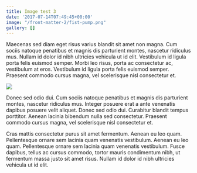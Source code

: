 ```yaml
---
title: Image test 3
date: '2017-07-14T07:49:45+00:00'
image: "/front-matter-2/fist-pump.png"
gallery: []
---
```



Maecenas sed diam eget risus varius blandit sit amet non magna. Cum sociis natoque penatibus et magnis dis parturient montes, nascetur ridiculus mus. Nullam id dolor id nibh ultricies vehicula ut id elit. Vestibulum id ligula porta felis euismod semper. Morbi leo risus, porta ac consectetur ac, vestibulum at eros. Vestibulum id ligula porta felis euismod semper. Praesent commodo cursus magna, vel scelerisque nisl consectetur et.

![](/body-2/fist-pump.png)

Donec sed odio dui. Cum sociis natoque penatibus et magnis dis parturient montes, nascetur ridiculus mus. Integer posuere erat a ante venenatis dapibus posuere velit aliquet. Donec sed odio dui. Curabitur blandit tempus porttitor. Aenean lacinia bibendum nulla sed consectetur. Praesent commodo cursus magna, vel scelerisque nisl consectetur et.

Cras mattis consectetur purus sit amet fermentum. Aenean eu leo quam. Pellentesque ornare sem lacinia quam venenatis vestibulum. Aenean eu leo quam. Pellentesque ornare sem lacinia quam venenatis vestibulum. Fusce dapibus, tellus ac cursus commodo, tortor mauris condimentum nibh, ut fermentum massa justo sit amet risus. Nullam id dolor id nibh ultricies vehicula ut id elit.

